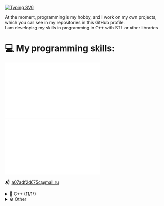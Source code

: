 [![Typing SVG](https://readme-typing-svg.herokuapp.com?color=000000&lines=Hi,+i'm+Konstantin)](https://git.io/typing-svg)

At the moment, programming is my hobby, and I work on my own projects, which you can see in my repositories in this GitHub profile. <br />
I am developing my skills in programming in C++ with STL or other libraries.<br />

# 💻 My programming skills:
<p float="left">
<img src="https://github.com/gbytegear/github-stats/blob/master/generated/overview.svg" height="180"/>
<img src="https://github.com/gbytegear/github-stats/blob/master/generated/languages.svg" height="180"/>
</p>

📬 a07adf2d675c@mail.ru <br />

<details>
<summary>👾 C++ (11/17)</summary>
 
* 🛠️ **Tools**:
  * **Compiler**:
    * GCC
    * Clang
    * MinGw
  * **Build system**:
    * Make
    * QMake
  * **Debugger**:
    * GDB
  * **Frameworks**:
    * Qt 5
    
</details>

<details>
<summary>⚙️ Other</summary>

  * 🔌Git (CLI)
  * 🐧**Linux**:
    * Distributions:
      * Ubuntu
    * Command shell:
      * Bash
      * Fish
</details>
